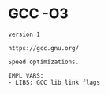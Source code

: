 # GCC -O3

`version 1`

```
https://gcc.gnu.org/

Speed optimizations.

IMPL VARS:
- LIBS: GCC lib link flags
  
```